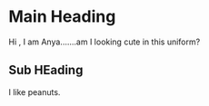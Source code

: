 # Main Heading

Hi , I am Anya.......am I looking cute in this uniform?


## Sub HEading

I like peanuts.
